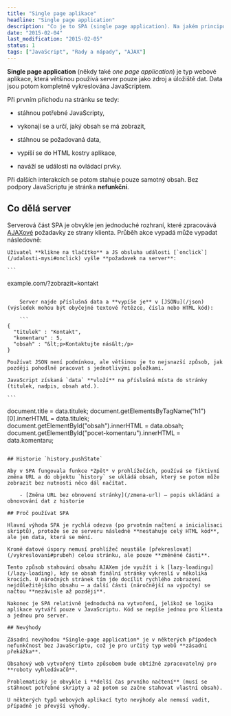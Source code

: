 ```yaml
---
title: "Single page aplikace"
headline: "Single page application"
description: "Co je to SPA (single page application). Na jakém principu funguje."
date: "2015-02-04"
last_modification: "2015-02-05"
status: 1
tags: ["JavaScript", "Rady a nápady", "AJAX"]
---
```


**Single page application** (někdy také *one page application*) je typ webové aplikace, která většinou používá server pouze jako zdroj a úložiště dat. Data jsou potom kompletně vykreslována JavaScriptem.

Při prvním příchodu na stránku se tedy:

  - stáhnou potřebné JavaScripty,

  - vykonají se a určí, jaký obsah se má zobrazit,

  - stáhnou se požadovaná data,

  - vypíší se do HTML kostry aplikace,

  - naváží se události na ovládací prvky.

Při dalších interakcích se potom stahuje pouze samotný obsah. Bez podpory JavaScriptu je stránka **nefunkční**.

## Co dělá server

Serverová část SPA je obvykle jen jednoduché rozhraní, které zpracovává [AJAXové](/ajax) požadavky ze strany klienta. Průběh akce vypadá může vypadat následovně:

    Uživatel **klikne na tlačítko** a JS obsluha události [`onclick`](/udalosti-mysi#onclick) vyšle **požadavek na server**:

    ```
example.com/?zobrazit=kontakt
```

    Server najde příslušná data a **vypíše je** v [JSONu](/json) (výsledek mohou být obyčejné textové řetězce, čísla nebo HTML kód):

    ```
{
  "titulek" : "Kontakt",
  "komentaru" : 5,  
  "obsah" : "&lt;p>Kontaktujte nás&lt;/p>  
}
```

    Používat JSON není podmínkou, ale většinou je to nejsnazší způsob, jak později pohodlně pracovat s jednotlivými položkami.

    JavaScript získaná `data` **vloží** na příslušná místa do stránky (titulek, nadpis, obsah atd.).

    ```
document.title = data.titulek;
document.getElementsByTagName("h1")[0].innerHTML = data.titulek;
document.getElementById("obsah").innerHTML = data.obsah;
document.getElementById("pocet-komentaru").innerHTML = data.komentaru;
```

## Historie `history.pushState`

Aby v SPA fungovala funkce *Zpět* v prohlížečích, používá se fiktivní změna URL a do objektu `history` se ukládá obsah, který se potom může zobrazit bez nutnosti něco dál načítat.

    - [Změna URL bez obnovení stránky](/zmena-url) – popis ukládání a obnovování dat z historie

## Proč používat SPA

Hlavní výhoda SPA je rychlá odezva (po prvotním načtení a inicialisaci skriptů), protože se ze serveru následně **nestahuje celý HTML kód**, ale jen data, která se mění.

Kromě datové úspory nemusí prohlížeč neustále [překreslovat](/vykreslovani#prubeh) celou stránku, ale pouze **změněné části**.

Tento způsob stahování obsahu AJAXem jde využít i k [lazy-loadingu](/lazy-loading), kdy se obsah finální stránky vykreslí v několika krocích. U náročných stránek tím jde docílit rychlého zobrazení nejdůležitějšího obsahu – a další části (náročnější na výpočty) se načtou **nezávisle až později**.

Nakonec je SPA relativně jednoduchá na vytvoření, jelikož se logika aplikace vytváří pouze v JavaScriptu. Kód se nepíše jednou pro klienta a jednou pro server.

## Nevýhody

Zásadní nevýhodou *Single-page application* je v některých případech nefunkčnost bez JavaScriptu, což je pro určitý typ webů **zásadní překážka**.

Obsahový web vytvořený tímto způsobem bude obtížně zpracovatelný pro **roboty vyhledávačů**.

Problematický je obvykle i **delší čas prvního načtení** (musí se stáhnout potřebné skripty a až potom se začne stahovat vlastní obsah).

U některých typů webových aplikací tyto nevýhody ale nemusí vadit, případně je převýší výhody.